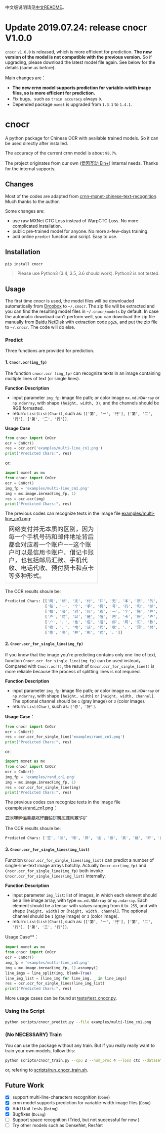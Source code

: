 中文版说明请见[中文README](./README_cn.md)。



# Update 2019.07.24: release cnocr V1.0.0

`cnocr` `v1.0.0` is released, which is more efficient for prediction. **The new version of the model is not compatible with the previous version.** So if upgrading, please download the latest model file again. See below for the details (same as before).



Main changes are：

-  **The new crnn model supports prediction for variable-width image files, so is more efficient for prediction.**
-  Fix bugs，such as `train accuracy` always `0`.
-  Depended package `mxnet` is upgraded from `1.3.1`  to `1.4.1`.



# cnocr

A python package for Chinese OCR with available trained models.
So it can be used directly after installed.

The accuracy of the current crnn model is about `98.7%`.

The project originates from our own ([爱因互动 Ein+](https://einplus.cn)) internal needs.
Thanks for the internal supports.

## Changes

Most of the codes are adapted from [crnn-mxnet-chinese-text-recognition](https://github.com/diaomin/crnn-mxnet-chinese-text-recognition).
Much thanks to the author.

Some changes are:

* use raw MXNet CTC Loss instead of WarpCTC Loss. No more complicated installation.
* public pre-trained model for anyone. No more a-few-days training.
* add online `predict` function and script. Easy to use.

## Installation

```bash
pip install cnocr
```

> Please use Python3 (3.4, 3.5, 3.6 should work). Python2 is not tested.

## Usage

The first time cnocr is used, the model files will be downloaded automatically from 
[Dropbox](https://www.dropbox.com/s/5n09nxf4x95jprk/cnocr-models-v0.1.0.zip) to `~/.cnocr`. 
The zip file will be extracted and you can find the resulting model files in `~/.cnocr/models` by default.
In case the automatic download can't perform well, you can download the zip file manually 
from [Baidu NetDisk](https://pan.baidu.com/s/1s91985r0YBGbk_1cqgHa1Q) with extraction code `pg26`,
and put the zip file to `~/.cnocr`. The code will do else.





### Predict

Three functions are provided for prediction.



#### 1. `Cnocr.ocr(img_fp)`

The function `cnocr.ocr (img_fp)` can recognize texts in an image containing multiple lines of text (or single lines).



**Function Description**

- input parameter `img_fp`: image file path; or color image `mx.nd.NDArray` or `np.ndarray`, with shape `(height, width, 3)`, and the channels should be RGB formatted.
- return: `List(List(Char))`,  such as:  `[['第', '一', '行'], ['第', '二', '行'], ['第', '三', '行']]`.
  



**Usage Case**


```python
from cnocr import CnOcr
ocr = CnOcr()
res = ocr.ocr('examples/multi-line_cn1.png')
print("Predicted Chars:", res)
```

or:

```python
import mxnet as mx
from cnocr import CnOcr
ocr = CnOcr()
img_fp = 'examples/multi-line_cn1.png'
img = mx.image.imread(img_fp, 1)
res = ocr.ocr(img)
print("Predicted Chars:", res)
```

The previous codes can recognize texts in the image file [examples/multi-line_cn1.png](./examples/multi-line_cn1.png):

![examples/multi-line_cn1.png](./examples/multi-line_cn1.png)

The OCR results shoule be:

```bash
Predicted Chars: [['网', '络', '支', '付', '并', '无', '本', '质', '的', '区', '别', '，', '因', '为'],
                  ['每', '一', '个', '手', '机', '号', '码', '和', '邮', '件', '地', '址', '背', '后'],
                  ['都', '会', '对', '应', '着', '一', '个', '账', '户', '一', '―', '这', '个', '账'],
                  ['户', '可', '以', '是', '信', '用', '卡', '账', '户', '、', '借', '记', '卡', '账'],
                  ['户', '，', '也', '包', '括', '邮', '局', '汇', '款', '、', '手', '机', '代'],
                  ['收', '、', '电', '话', '代', '收', '、', '预', '付', '费', '卡', '和', '点', '卡'],
                  ['等', '多', '种', '形', '式', '。']]
```

#### 2. `Cnocr.ocr_for_single_line(img_fp)`

If you know that the image you're predicting contains only one line of text, function `Cnocr.ocr_for_single_line(img_fp)` can be used instead。Compared with `Cnocr.ocr()`, the result of `Cnocr.ocr_for_single_line()` is more reliable because the process of splitting lines is not required. 



**Function Description**

- input parameter `img_fp`: image file path; or color image `mx.nd.NDArray` or `np.ndarray`, with shape `[height, width]` or `[height, width, channel]`.  The optional channel should be `1` (gray image) or `3` (color image).
- return: `List(Char)`,  such as:  `['你', '好']`.



**Usage Case**：

```python
from cnocr import CnOcr
ocr = CnOcr()
res = ocr.ocr_for_single_line('examples/rand_cn1.png')
print("Predicted Chars:", res)
```

or:

```python
import mxnet as mx
from cnocr import CnOcr
ocr = CnOcr()
img_fp = 'examples/rand_cn1.png'
img = mx.image.imread(img_fp, 1)
res = ocr.ocr_for_single_line(img)
print("Predicted Chars:", res)
```


The previous codes can recognize texts in the image file  [examples/rand_cn1.png](./examples/rand_cn1.png)：

![examples/rand_cn1.png](./examples/rand_cn1.png)

The OCR results shoule be:

```bash
Predicted Chars: ['笠', '淡', '嘿', '骅', '谧', '鼎', '臭', '姚', '歼', '蠢', '驼', '耳', '裔', '挝', '涯', '狗', '蒽', '子', '犷'] 
```

#### 3. `Cnocr.ocr_for_single_lines(img_list)`

Function `Cnocr.ocr_for_single_lines(img_list)` can predict a number of single-line-text image arrays batchly. Actually `Cnocr.ocr(img_fp)` and `Cnocr.ocr_for_single_line(img_fp)` both invoke `Cnocr.ocr_for_single_lines(img_list)` internally.



**Function Description**

- input parameter `img_list`: list of images, in which each element should be a line image array,  with type `mx.nd.NDArray` or `np.ndarray`.  Each element should be a tensor with values ranging from `0` to` 255`, and with shape `[height, width]` or `[height, width, channel]`.  The optional channel should be `1` (gray image) or `3` (color image).
- return: `List(List(Char))`,  such as:  `[['第', '一', '行'], ['第', '二', '行'], ['第', '三', '行']]`.



Usage Case**：

```python
import mxnet as mx
from cnocr import CnOcr
ocr = CnOcr()
img_fp = 'examples/multi-line_cn1.png'
img = mx.image.imread(img_fp, 1).asnumpy()
line_imgs = line_split(img, blank=True)
line_img_list = [line_img for line_img, _ in line_imgs]
res = ocr.ocr_for_single_lines(line_img_list)
print("Predicted Chars:", res)
```

More usage cases can be found at [tests/test_cnocr.py](./tests/test_cnocr.py).


### Using  the Script

```bash
python scripts/cnocr_predict.py --file examples/multi-line_cn1.png
```



### (No NECESSARY) Train

You can use the package without any train. But if you really really want to train your own models, follow this:

```bash
python scripts/cnocr_train.py --cpu 2 --num_proc 4 --loss ctc --dataset cn_ocr
```



or, refering to  [scripts/run_cnocr_train.sh](./scripts/run_cnocr_train.sh).



## Future Work
* [x] support multi-line-characters recognition (`Done`)
* [x] crnn model supports prediction for variable-width image files (`Done`)
* [x] Add Unit Tests  (`Doing`)
* [x]  Bugfixes  (`Doing`)
* [ ] Support space recognition (Tried, but not successful for now )
* [ ] Try other models such as DenseNet, ResNet
